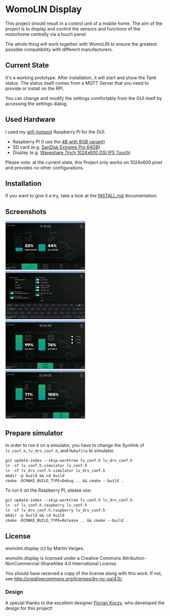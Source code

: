 # WomoLIN Display

This project should result in a control unit of a mobile home. The aim of the project is to display and control the sensors and functions of the motorhome centrally via a touch panel.

The whole thing will work together with WomoLIN to ensure the greatest possible compatibility with different manufacturers.

## Current State

It's a working prototype.
After installation, it will start and show the Tank status.
The status itself comes from a MQTT Server that you need to provide or install on the RPI.

You can change and modify the settings comfortably from the GUI itself by accessing the settings dialog.

## Used Hardware

I used my [wifi-hotspot](https://github.com/MartinVerges/wifi-HotSpot/) Raspberry Pi for the GUI.

- Raspberry PI (I use the [4B with 8GB variant](https://www.amazon.de/gp/product/B0899VXM8F))
- SD card (e.g. [SanDisk Extreme Pro 64GB](https://www.amazon.de/gp/product/B07G3GMRYF))
- Display (e.g. [Waveshare 7inch 1024x600 DSI IPS Touch](https://www.amazon.de/gp/product/B09QHYKY5R))

Please note: at the current state, this Project only works on 1024x600 pixel and provides no other configurations.

## Installation

If you want to give it a try, take a look at the [INSTALL.md](https://github.com/MartinVerges/womolin-display/blob/main/INSTALL.md) documentation.

## Screenshots

<img src="screenshots/mainscreen.png?raw=true" alt="Main Screen" width="50%">
<img src="screenshots/settings.png?raw=true" alt="Settings" width="50%">
<img src="screenshots/batteries.png?raw=true" alt="Battery state" width="50%">
<img src="screenshots/gas_level.png?raw=true" alt="Gas level" width="50%">

## Prepare simulator

In order to run it on a simulator, you have to change the Symlink of `lv_conf.h`, `lv_drv_conf.h`, and `Makefile` to simulator.

```
git update-index --skip-worktree lv_conf.h lv_drv_conf.h
ln -sf lv_conf.h.simulator lv_conf.h
ln -sf lv_drv_conf.h.simulator lv_drv_conf.h
mkdir -p build && cd build
cmake -DCMAKE_BUILD_TYPE=Debug .. && cmake --build .
```

To run it on the Raspberry PI, please use:
```
git update-index --skip-worktree lv_conf.h lv_drv_conf.h
ln -sf lv_conf.h.raspberry lv_conf.h
ln -sf lv_drv_conf.h.raspberry lv_drv_conf.h
mkdir -p build && cd build
cmake -DCMAKE_BUILD_TYPE=Release .. && cmake --build .
```

## License

womolin.display (c) by Martin Verges.

womolin.display is licensed under a Creative Commons Attribution-NonCommercial-ShareAlike 4.0 International License.

You should have received a copy of the license along with this work.
If not, see <http://creativecommons.org/licenses/by-nc-sa/4.0/>.

### Design

A special thanks to the excellent designer [Florian Koczy](https://koczy-design.de), who developed the design for this project!
